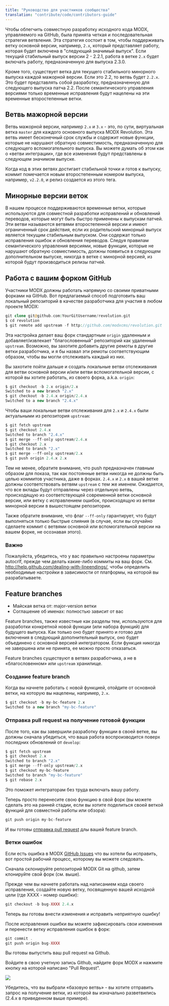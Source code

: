 ```yaml
---
title: "Руководство для участников сообщества"
translation: "contribute/code/contributors-guide"
---
```


Чтобы облегчить совместную разработку исходного кода MODX, управляемого на GitHub, была принята четкая и последовательная стратегия ветвления. Эта стратегия состоит в том, чтобы поддерживать ветку основной версии, например, `2.x`, который представляет работу, которая будет включена в "следующий значимый выпуск". Если текущий стабильный выпуск версии 2 - 2.2.1, работа в ветке `2.x` будет включать работу, предназначенную для выпуска 2.3.0.

Кроме того, существует ветка для текущего стабильного минорного выпуска каждой мажорной версии. Если это 2.2, то ветвь будет `2.2.x`. Это будет представлять собой разработку, предназначенную для следующего выпуска патча 2.2. После семантического управления версиями только временные исправления будут нацелены на эти временные второстепенные ветки.

## Ветвь мажорной версии

Ветвь мажорной версии, например `2.x` и `3.x` - это, по сути, виртуальная ветка `master` для каждого основного выпуска MODX Revolution. Эта ветвь имеет бесконечный срок службы и содержит новые функции, которые не нарушают обратную совместимость, предназначенную для следующего вспомогательного выпуска. Вы можете думать об этом как о «ветви интеграции», где все изменения будут представлены в следующем значимом выпуске.

Когда код в этих ветвях достигает стабильной точки и готов к выпуску, коммит помечается новым второстепенным номером выпуска, например, `v2.2.0`, и релиз создается из этого тега.

## Минорные версии веток

В нашем процессе поддерживаются временные ветки, которые используются для совместной разработки исправлений и обновлений переводов, которые могут быть быстро применены к выпускам патчей. Эти ветви называются ветвями второстепенной версии и имеют ограниченный срок действия, если их родительский минорный выпуск является текущим стабильным выпуском. Они содержат только исправления ошибок и обновления переводов. Следуя правилам семантического управления версиями, новые функции, которые не нарушают обратную совместимость, должны появиться в следующем дополнительном выпуске, никогда в ветке с минорной версией, из которой будут производиться релизы патчей.

## Работа с вашим форком GitHub

Участники MODX должны работать напрямую со своими приватными форками на GitHub. Вот предлагаемый способ подготовить ваш локальный репозиторий в качестве разработчика для участия в любом проекте MODX:

``` php
git clone git@github.com:YourGitUsername/revolution.git
$ cd revolution
$ git remote add upstream -f http://github.com/modxcms/revolution.git
```

Эта настройка делает ваш форк стандартным `origin` удаленным и добавляет/извлекает "благословенный" репозиторий как удаленный `upstream`. Возможно, вы захотите добавить другие ремоты в другие ветки разработчика, и я бы назвал эти ремоты соответствующим образом, чтобы вы могли отслеживать каждый из них.

Вы захотите пойти дальше и создать локальные ветви отслеживания для ветви основной версии и/или ветви вспомогательной версии, с которой вы хотите работать, из своего форка, a.k.a. `origin`:

``` php
$ git checkout -b 2.x origin/2.x
Switched to a new branch "2.x"
$ git checkout -b 2.4.x origin/2.4.x
Switched to a new branch "2.4.x"
```

Чтобы ваши локальные ветви отслеживания для `2.x` и `2.4.x` были актуальными из репозитория `upstream`:

``` php
$ git fetch upstream
$ git checkout 2.4.x
Switched to branch "2.4.x"
$ git merge --ff-only upstream/2.4.x
$ git checkout 2.x
Switched to branch "2.x"
$ git merge --ff-only upstream/2.x
$ git push origin 2.4.x 2.x
```

Тем не менее, обратите внимание, что push предназначен главным образом для показа, так как постоянные ветви никогда не должны быть целью коммитов участника, даже в форках. `2.4.x` и `2.x` в вашей ветке должны соответствовать ветвям `upstream` с тем же именем. Ожидается, что все вклады будут отправлены через отдельную ветвь, происходящую из соответствующей современной ветки основной версии, или ветку с исправлением ошибок, происходящую из ветви минорной версии в вышестоящем репозитории.

Также обратите внимание, что флаг `--ff-only` гарантирует, что будут выполняться только быстрые слияния (в случае, если вы случайно сделаете коммит с ветвями основной или вспомогательной версии на вашем форке, не осознавая этого).

### Важно

Пожалуйста, убедитесь, что у вас правильно настроены параметры autocrlf, прежде чем делать какие-либо коммиты на ваш форк. См. <http://help.github.com/dealing-with-lineendings/>, чтобы определить необходимые настройки в зависимости от платформы, на которой вы разрабатываете.

## Feature branches

- Майская ветка от: major-version ветки
- Соглашение об именах: полностью зависит от вас

Feature branches, также известные как разделы тем, используются для разработки конкретной новой функции (или набора функций) для будущего выпуска. Как только оно будет принято и готово для включения в следующий дополнительный выпуск, оно будет объединено с основной версией интегратором. Если функция никогда не завершена или не принята, ее можно просто отказаться.

Feature branches существуют в ветвях разработчика, а не в «благословенном» или `upstream` хранилище.

### Создание feature branch

Когда вы начнете работать с новой функцией, отойдите от основной ветки, на которую вы нацелены, например, `2.x`.

``` php
$ git checkout -b my-bc-feature 2.x
Switched to a new branch "my-bc-feature"
```

### Отправка pull request на получение готовой функции

После того, как вы завершили разработку функции в своей ветке, вы должны сначала убедиться, что ваша работа воспроизводится поверх последних обновлений от `develop`:

``` php
$ git fetch upstream
$ git checkout 2.x
Switched to branch "2.x"
$ git merge --ff-only upstream/2.x
$ git checkout my-bc-feature
Switched to branch "my-bc-feature"
$ git rebase 2.x
```

Это поможет интеграторам без труда включать вашу работу.

Теперь просто перенесите свою функцию в свой форк (вы можете сделать это на ранней стадии, если вы хотите поделиться своей веткой функций для совместной работы или обзора):

``` php
git push origin my-bc-feature
```

И вы готовы [отправка pull request](http://help.github.com/pull-requests/) длы вашей feature branch.

### Ветки ошибок

Если есть ошибка в MODX [GitHub Issues](https://github.com/modxcms/revolution/issues) что вы хотели бы исправить, вот простой рабочий процесс, которому вы можете следовать.

Сначала склонируйте репозиторий MODX Git на github, затем клонируйте свой форк (см. выше).

Прежде чем вы начнете работать над написанием кода своего исправления, создайте новую ветку, посвященную вашей исходной цели (где XXXX - номер ошибки):

``` php
git checkout -b bug-XXXX 2.4.x
```

Теперь вы готовы внести изменения и исправить неприятную ошибку!

После исправления ошибки вы можете зафиксировать свои изменения и перенести ветку исправления ошибок в форк:

``` php
git commit .
git push origin bug-XXXX
```

Вы готовы выпустить ваш pull request на Github.

Войдите в свою учетную запись Github, найдите форк MODX и нажмите кнопку на которой написано "Pull Request".

![](/2.x/en/contribute/code/github_modx_pull_request.jpg)

Убедитесь, что вы выбрали «базовую ветвь» - вы хотите отправить запрос на получение ветки, из которой вы изначально разветвились (2.4.x в приведенном выше примере).
